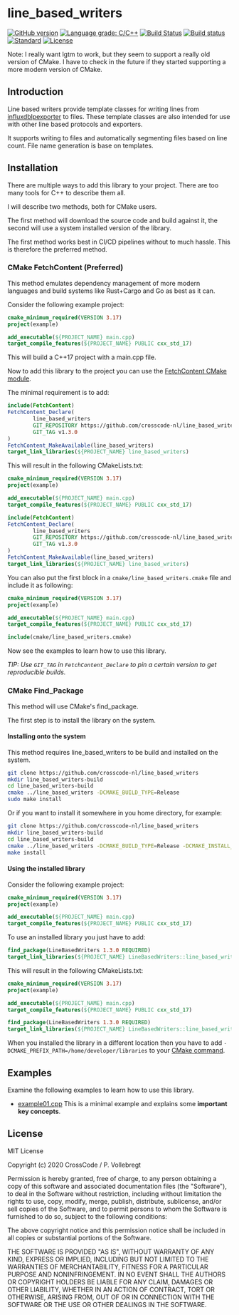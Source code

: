 # line_based_writers
[![GitHub version](https://badge.fury.io/gh/crosscode-nl%2Fline_based_writers.svg)](https://badge.fury.io/gh/crosscode-nl%2Fline_based_writers)
[![Language grade: C/C++](https://img.shields.io/lgtm/grade/cpp/g/crosscode-nl/line_based_writers.svg?logo=lgtm&logoWidth=18)](https://lgtm.com/projects/g/crosscode-nl/line_based_writers/context:cpp)
[![Build Status](https://travis-ci.com/crosscode-nl/line_based_writers.svg?branch=main)](https://travis-ci.com/crosscode-nl/line_based_writers) 
[![Build status](https://ci.appveyor.com/api/projects/status/hcvtjdkwkpfjtj22?svg=true)](https://ci.appveyor.com/project/crosscode-nl/line-based-writers) 
[![Standard](https://img.shields.io/badge/c%2B%2B-17/20-blue.svg)](https://en.wikipedia.org/wiki/C%2B%2B#Standardization)
[![License](https://img.shields.io/badge/license-MIT-blue.svg)](LICENSE)

Note: I really want lgtm to work, but they seem to support a really old version of CMake. I have to check in the future if they started supporting a more modern version of CMake.
 

## Introduction

Line based writers provide template classes for writing lines from [influxdblpexporter](https://github.com/crosscode-nl/influxdblpexporter) to files. 
These template classes are also intended for use with other line based protocols and exporters. 

It supports writing to files and automatically segmenting files based on line count. File name generation is base on templates. 

## Installation

There are multiple ways to add this library to your project. There are too many tools for C++ to describe them all. 

I will describe two methods, both for CMake users. 

The first method will download the source code and build against it, the second will use a system installed version of 
the library.

The first method works best in CI/CD pipelines without to much hassle. This is therefore the preferred method.

### CMake FetchContent (Preferred)

This method emulates dependency management of more modern languages and build systems like Rust+Cargo and Go as best as 
it can.

Consider the following example project: 

```cmake
cmake_minimum_required(VERSION 3.17)
project(example)

add_executable(${PROJECT_NAME} main.cpp)
target_compile_features(${PROJECT_NAME} PUBLIC cxx_std_17)
```

This will build a C++17 project with a main.cpp file.

Now to add this library to the project you can use the 
[FetchContent CMake module](https://cmake.org/cmake/help/v3.18/module/FetchContent.html). 

The minimal requirement is to add: 

```cmake
include(FetchContent)
FetchContent_Declare(
        line_based_writers
        GIT_REPOSITORY https://github.com/crosscode-nl/line_based_writers
        GIT_TAG v1.3.0
)
FetchContent_MakeAvailable(line_based_writers)
target_link_libraries(${PROJECT_NAME} line_based_writers)
```

This will result in the following CMakeLists.txt:

```cmake
cmake_minimum_required(VERSION 3.17)
project(example)

add_executable(${PROJECT_NAME} main.cpp)
target_compile_features(${PROJECT_NAME} PUBLIC cxx_std_17)

include(FetchContent)
FetchContent_Declare(
        line_based_writers
        GIT_REPOSITORY https://github.com/crosscode-nl/line_based_writers
        GIT_TAG v1.3.0
)
FetchContent_MakeAvailable(line_based_writers)
target_link_libraries(${PROJECT_NAME} line_based_writers)
```

You can also put the first block in a `cmake/line_based_writers.cmake` file and include it as following: 

```cmake
cmake_minimum_required(VERSION 3.17)
project(example)

add_executable(${PROJECT_NAME} main.cpp)
target_compile_features(${PROJECT_NAME} PUBLIC cxx_std_17)

include(cmake/line_based_writers.cmake)
```
 
Now see the examples to learn how to use this library.

*TIP: Use `GIT_TAG` in `FetchContent_Declare` to pin a certain version to get reproducible builds.*

### CMake Find_Package

This method will use CMake's find_package.

The first step is to install the library on the system.

#### Installing onto the system

This method requires line_based_writers to be build and installed on the system.

```bash
git clone https://github.com/crosscode-nl/line_based_writers
mkdir line_based_writers-build
cd line_based_writers-build
cmake ../line_based_writers -DCMAKE_BUILD_TYPE=Release
sudo make install 
```

Or if you want to install it somewhere in you home directory, for example: 

```bash
git clone https://github.com/crosscode-nl/line_based_writers
mkdir line_based_writers-build
cd line_based_writers-build
cmake ../line_based_writers -DCMAKE_BUILD_TYPE=Release -DCMAKE_INSTALL_PREFIX=/home/developer/libraries
make install 
```

#### Using the installed library

Consider the following example project: 

```cmake
cmake_minimum_required(VERSION 3.17)
project(example)

add_executable(${PROJECT_NAME} main.cpp)
target_compile_features(${PROJECT_NAME} PUBLIC cxx_std_17)
```

To use an installed library you just have to add: 

```cmake
find_package(LineBasedWriters 1.3.0 REQUIRED)
target_link_libraries(${PROJECT_NAME} LineBasedWriters::line_based_writers)
```

This will result in the following CMakeLists.txt:

```cmake
cmake_minimum_required(VERSION 3.17)
project(example)

add_executable(${PROJECT_NAME} main.cpp)
target_compile_features(${PROJECT_NAME} PUBLIC cxx_std_17)

find_package(LineBasedWriters 1.3.0 REQUIRED)
target_link_libraries(${PROJECT_NAME} LineBasedWriters::line_based_writers)
```

When you installed the library in a different location then you have to add 
`-DCMAKE_PREFIX_PATH=/home/developer/libraries` to your 
[CMake command](https://cmake.org/cmake/help/latest/variable/CMAKE_PREFIX_PATH.html). 

## Examples

Examine the following examples to learn how to use this library.

* [example01.cpp](examples/example01.cpp) This is a minimal example and explains some **important key concepts**.

## License

MIT License

Copyright (c) 2020 CrossCode / P. Vollebregt

Permission is hereby granted, free of charge, to any person obtaining a copy of this software and associated 
documentation files (the "Software"), to deal in the Software without restriction, including without limitation the 
rights to use, copy, modify, merge, publish, distribute, sublicense, and/or sell copies of the Software, and to permit 
persons to whom the Software is furnished to do so, subject to the following conditions:

The above copyright notice and this permission notice shall be included in all copies or substantial portions of the 
Software.

THE SOFTWARE IS PROVIDED "AS IS", WITHOUT WARRANTY OF ANY KIND, EXPRESS OR IMPLIED, INCLUDING BUT NOT LIMITED TO THE 
WARRANTIES OF MERCHANTABILITY, FITNESS FOR A PARTICULAR PURPOSE AND NONINFRINGEMENT. IN NO EVENT SHALL THE AUTHORS OR 
COPYRIGHT HOLDERS BE LIABLE FOR ANY CLAIM, DAMAGES OR OTHER LIABILITY, WHETHER IN AN ACTION OF CONTRACT, TORT OR 
OTHERWISE, ARISING FROM, OUT OF OR IN CONNECTION WITH THE SOFTWARE OR THE USE OR OTHER DEALINGS IN THE SOFTWARE.
